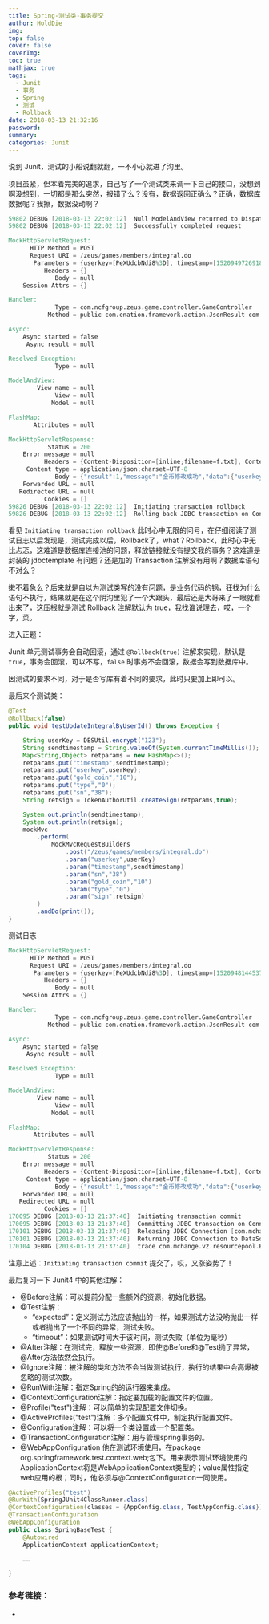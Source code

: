 ```yaml
---
title: Spring-测试类-事务提交
author: HoldDie
img: 
top: false
cover: false
coverImg: 
toc: true
mathjax: true
tags:
  - Junit
  - 事务
  - Spring
  - 测试
  - Rollback
date: 2018-03-13 21:32:16
password:
summary:  
categories: Junit
---
```


说到 Junit，测试的小船说翻就翻，一不小心就进了沟里。



项目虽紧，但本着完美的追求，自己写了一个测试类来调一下自己的接口，没想到啊没想到，一切都是那么突然，报错了么？没有，数据返回正确么？正确，数据库数据呢？我擦，数据没动啊？

```verilog
59802 DEBUG [2018-03-13 22:02:12]  Null ModelAndView returned to DispatcherServlet with name '': assuming HandlerAdapter completed request handling
59802 DEBUG [2018-03-13 22:02:12]  Successfully completed request

MockHttpServletRequest:
      HTTP Method = POST
      Request URI = /zeus/games/members/integral.do
       Parameters = {userkey=[PeXUdcbNdi8%3D], timestamp=[1520949726918], sn=[38], gold_coin=[10], type=[0], sign=[B927AE8B2A75F5079E034BD461C2BF56]}
          Headers = {}
             Body = null
    Session Attrs = {}

Handler:
             Type = com.ncfgroup.zeus.game.controller.GameController
           Method = public com.enation.framework.action.JsonResult com.ncfgroup.zeus.game.controller.GameController.updateIntegralByUserId(javax.servlet.http.HttpServletRequest,java.lang.String,java.util.Map<java.lang.String, java.lang.Object>) throws java.lang.Exception

Async:
    Async started = false
     Async result = null

Resolved Exception:
             Type = null

ModelAndView:
        View name = null
             View = null
            Model = null

FlashMap:
       Attributes = null

MockHttpServletResponse:
           Status = 200
    Error message = null
          Headers = {Content-Disposition=[inline;filename=f.txt], Content-Type=[application/json;charset=UTF-8]}
     Content type = application/json;charset=UTF-8
             Body = {"result":1,"message":"金币修改成功","data":{"userkey":"PeXUdcbNdi8%3D","gold_coin":173},"code":null}
    Forwarded URL = null
   Redirected URL = null
          Cookies = []
59826 DEBUG [2018-03-13 22:02:12]  Initiating transaction rollback
59826 DEBUG [2018-03-13 22:02:12]  Rolling back JDBC transaction on Connection [com.mchange.v2.c3p0.impl.NewProxyConnection@46cb53b1]
```

看见 `Initiating transaction rollback` 此时心中无限的问号，在仔细阅读了测试日志以后发现是，测试完成以后，Rollback了，what？Rollback，此时心中无比忐忑，这难道是数据库连接池的问题，释放链接就没有提交我的事务？这难道是封装的 jdbctemplate 有问题？还是加的 Transaction 注解没有用啊？数据库语句不对么？

嫩不着急么？后来就是自以为测试类写的没有问题，是业务代码的锅，狂找为什么语句不执行，结果就是在这个阴沟里犯了一个大跟头，最后还是大哥来了一眼就看出来了，这压根就是测试 Rollback 注解默认为 true，我找谁说理去，哎，一个字，菜。

进入正题：

Junit 单元测试事务会自动回滚，通过 `@Rollback(true)` 注解来实现，默认是 `true`，事务会回滚，可以不写，`false` 时事务不会回滚，数据会写到数据库中。

因测试的要求不同，对于是否写库有着不同的要求，此时只要加上即可以。

最后来个测试类：

```java
@Test
@Rollback(false)
public void testUpdateIntegralByUserId() throws Exception {

    String userKey = DESUtil.encrypt("123");
    String sendtimestamp = String.valueOf(System.currentTimeMillis());
    Map<String,Object> retparams = new HashMap<>();
    retparams.put("timestamp",sendtimestamp);
    retparams.put("userkey",userKey);
    retparams.put("gold_coin","10");
    retparams.put("type","0");
    retparams.put("sn","38");
    String retsign = TokenAuthorUtil.createSign(retparams,true);

    System.out.println(sendtimestamp);
    System.out.println(retsign);
    mockMvc
        .perform(
            MockMvcRequestBuilders
                .post("/zeus/games/members/integral.do")
                .param("userkey",userKey)
                .param("timestamp",sendtimestamp)
                .param("sn","38")
                .param("gold_coin","10")
                .param("type","0")
                .param("sign",retsign)
    	)
        .andDo(print());
}
```

测试日志

```verilog
MockHttpServletRequest:
      HTTP Method = POST
      Request URI = /zeus/games/members/integral.do
       Parameters = {userkey=[PeXUdcbNdi8%3D], timestamp=[1520948144537], sn=[38], gold_coin=[10], type=[0], sign=[2CE40D492C1EE0820554800311AD9DC5]}
          Headers = {}
             Body = null
    Session Attrs = {}

Handler:
             Type = com.ncfgroup.zeus.game.controller.GameController
           Method = public com.enation.framework.action.JsonResult com.ncfgroup.zeus.game.controller.GameController.updateIntegralByUserId(javax.servlet.http.HttpServletRequest,java.lang.String,java.util.Map<java.lang.String, java.lang.Object>) throws java.lang.Exception

Async:
    Async started = false
     Async result = null

Resolved Exception:
             Type = null

ModelAndView:
        View name = null
             View = null
            Model = null

FlashMap:
       Attributes = null

MockHttpServletResponse:
           Status = 200
    Error message = null
          Headers = {Content-Disposition=[inline;filename=f.txt], Content-Type=[application/json;charset=UTF-8]}
     Content type = application/json;charset=UTF-8
             Body = {"result":1,"message":"金币修改成功","data":{"userkey":"PeXUdcbNdi8%3D","gold_coin":163},"code":null}
    Forwarded URL = null
   Redirected URL = null
          Cookies = []
170095 DEBUG [2018-03-13 21:37:40]  Initiating transaction commit
170095 DEBUG [2018-03-13 21:37:40]  Committing JDBC transaction on Connection [com.mchange.v2.c3p0.impl.NewProxyConnection@474e0ab4]
170101 DEBUG [2018-03-13 21:37:40]  Releasing JDBC Connection [com.mchange.v2.c3p0.impl.NewProxyConnection@474e0ab4] after transaction
170101 DEBUG [2018-03-13 21:37:40]  Returning JDBC Connection to DataSource
170104 DEBUG [2018-03-13 21:37:40]  trace com.mchange.v2.resourcepool.BasicResou
```

注意上述：`Initiating transaction commit` 提交了，哎，又涨姿势了！



最后复习一下 Junit4 中的其他注解：

- @Before注解：可以提前分配一些额外的资源，初始化数据。
- @Test注解：
  - “expected”：定义测试方法应该抛出的一样，如果测试方法没哟抛出一样或者抛出了一个不同的异常，测试失败。
  - “timeout”：如果测试时间大于该时间，测试失败（单位为毫秒）
- @After注解：在测试完，释放一些资源，即使@Before和@Test抛了异常，@After方法依然会执行。
- @Ignore注解：被注解的类和方法不会当做测试执行，执行的结果中会高爆被忽略的测试次数。
- @RunWith注解：指定Spring的的运行器来集成。
- @ContextConfiguration注解：指定要加载的配置文件的位置。
- @Profile("test")注解：可以简单的实现配置文件切换。
- @ActiveProfiles("test")注解：多个配置文件中，制定执行配置文件。
- @Configuration注解：可以将一个类设置成一个配置类。
- @TransactionConfiguration注解：用与管理spring事务的。
- @WebAppConfiguration 他在测试环境使用，在package org.springframework.test.context.web;包下。用来表示测试环境使用的ApplicationContext将是WebApplicationContext类型的；value属性指定web应用的根；同时，他必须与@ContextConfiguration一同使用。

```java
@ActiveProfiles("test")  
@RunWith(SpringJUnit4ClassRunner.class)  
@ContextConfiguration(classes = {AppConfig.class, TestAppConfig.class})  
@TransactionConfiguration  
@WebAppConfiguration  
public class SpringBaseTest {  
    @Autowired  
    ApplicationContext applicationContext;  

    ……  

}  
```

### 参考链接：

- [Springmvc 测试类（注解）]: http://blog.csdn.net/xwq911/article/details/50109739

